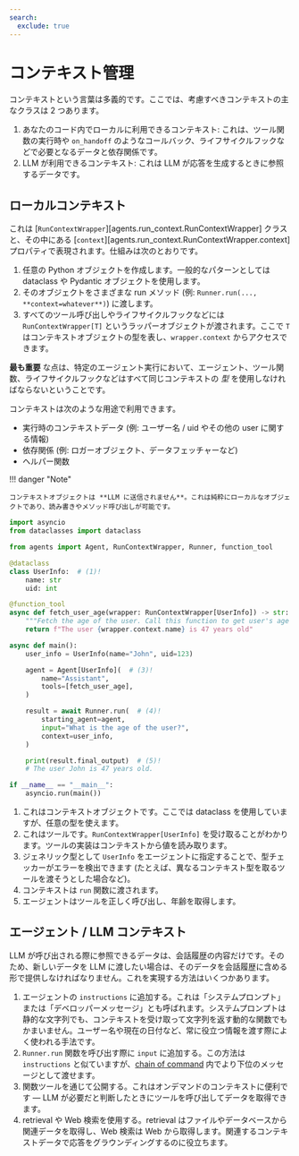 ```yaml
---
search:
  exclude: true
---
```

# コンテキスト管理

コンテキストという言葉は多義的です。ここでは、考慮すべきコンテキストの主なクラスは 2 つあります。

1. あなたのコード内でローカルに利用できるコンテキスト: これは、ツール関数の実行時や `on_handoff` のようなコールバック、ライフサイクルフックなどで必要となるデータと依存関係です。  
2.  LLM が利用できるコンテキスト: これは LLM が応答を生成するときに参照するデータです。

## ローカルコンテキスト

これは [`RunContextWrapper`][agents.run_context.RunContextWrapper] クラスと、その中にある [`context`][agents.run_context.RunContextWrapper.context] プロパティで表現されます。仕組みは次のとおりです。

1. 任意の Python オブジェクトを作成します。一般的なパターンとしては dataclass や Pydantic オブジェクトを使用します。  
2. そのオブジェクトをさまざまな run メソッド (例: `Runner.run(..., **context=whatever**)`) に渡します。  
3. すべてのツール呼び出しやライフサイクルフックなどには `RunContextWrapper[T]` というラッパーオブジェクトが渡されます。ここで `T` はコンテキストオブジェクトの型を表し、`wrapper.context` からアクセスできます。  

**最も重要** な点は、特定のエージェント実行において、エージェント、ツール関数、ライフサイクルフックなどはすべて同じコンテキストの _型_ を使用しなければならないということです。

コンテキストは次のような用途で利用できます。

- 実行時のコンテキストデータ (例: ユーザー名 / uid やその他の user に関する情報)  
- 依存関係 (例: ロガーオブジェクト、データフェッチャーなど)  
- ヘルパー関数  

!!! danger "Note"

    コンテキストオブジェクトは **LLM に送信されません**。これは純粋にローカルなオブジェクトであり、読み書きやメソッド呼び出しが可能です。

```python
import asyncio
from dataclasses import dataclass

from agents import Agent, RunContextWrapper, Runner, function_tool

@dataclass
class UserInfo:  # (1)!
    name: str
    uid: int

@function_tool
async def fetch_user_age(wrapper: RunContextWrapper[UserInfo]) -> str:  # (2)!
    """Fetch the age of the user. Call this function to get user's age information."""
    return f"The user {wrapper.context.name} is 47 years old"

async def main():
    user_info = UserInfo(name="John", uid=123)

    agent = Agent[UserInfo](  # (3)!
        name="Assistant",
        tools=[fetch_user_age],
    )

    result = await Runner.run(  # (4)!
        starting_agent=agent,
        input="What is the age of the user?",
        context=user_info,
    )

    print(result.final_output)  # (5)!
    # The user John is 47 years old.

if __name__ == "__main__":
    asyncio.run(main())
```

1. これはコンテキストオブジェクトです。ここでは dataclass を使用していますが、任意の型を使えます。  
2. これはツールです。`RunContextWrapper[UserInfo]` を受け取ることがわかります。ツールの実装はコンテキストから値を読み取ります。  
3. ジェネリック型として `UserInfo` をエージェントに指定することで、型チェッカーがエラーを検出できます (たとえば、異なるコンテキスト型を取るツールを渡そうとした場合など)。  
4. コンテキストは `run` 関数に渡されます。  
5. エージェントはツールを正しく呼び出し、年齢を取得します。  

## エージェント / LLM コンテキスト

 LLM が呼び出される際に参照できるデータは、会話履歴の内容だけです。そのため、新しいデータを LLM に渡したい場合は、そのデータを会話履歴に含める形で提供しなければなりません。これを実現する方法はいくつかあります。

1. エージェントの `instructions` に追加する。これは「システムプロンプト」または「デベロッパーメッセージ」とも呼ばれます。システムプロンプトは静的な文字列でも、コンテキストを受け取って文字列を返す動的な関数でもかまいません。ユーザー名や現在の日付など、常に役立つ情報を渡す際によく使われる手法です。  
2. `Runner.run` 関数を呼び出す際に `input` に追加する。この方法は `instructions` と似ていますが、[chain of command](https://cdn.openai.com/spec/model-spec-2024-05-08.html#follow-the-chain-of-command) 内でより下位のメッセージとして渡せます。  
3. 関数ツールを通じて公開する。これはオンデマンドのコンテキストに便利です ― LLM が必要だと判断したときにツールを呼び出してデータを取得できます。  
4. retrieval や Web 検索を使用する。retrieval はファイルやデータベースから関連データを取得し、Web 検索は Web から取得します。関連するコンテキストデータで応答をグラウンディングするのに役立ちます。